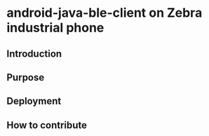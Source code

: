 # android-java-ble-client on Zebra industrial phone
## Introduction
## Purpose
## Deployment
## How to contribute
